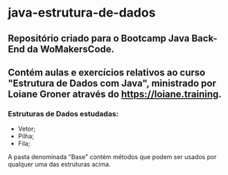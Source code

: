 # java-estrutura-de-dados
## Repositório criado para o Bootcamp Java Back-End da WoMakersCode.
## Contém aulas e exercícios relativos ao curso "Estrutura de Dados com Java", ministrado por Loiane Groner através do https://loiane.training.

### Estruturas de Dados estudadas: 
- Vetor;
- Pilha;
- Fila;


A pasta denominada "Base" contém métodos que podem ser usados por qualquer uma das estruturas acima.



